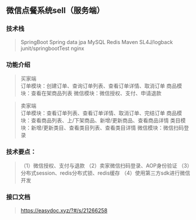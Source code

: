 ## 微信点餐系统sell（服务端）

### 技术栈
> SpringBoot
Spring data jpa
MySQL
Redis
Maven
SL4J/logback
junit/springbootTest
nginx

### 功能介绍
> 买家端<br>订单模块：创建订单、查询订单列表、查看订单详情、取消订单
商品模块：查看在架商品列表
微信模块：微信授权、支付、申请退款

> 卖家端<br>订单模块：查看订单列表、查看订单详情、取消订单、完结订单
商品模块：查看商品列表、上/下架商品、新增/更新商品、查看商品详情
类目模块：新增/更新类目、查看类目列表、查看类目详情
微信模块：微信扫码登录

### 技术要点：
>（1）微信授权、支付与退款
（2）卖家微信扫码登录、AOP身份验证
（3）分布式session、redis分布式锁、redis缓存
（4）使用第三方sdk进行微信开发

### 接口文档
> https://easydoc.xyz/?#/s/21266258
